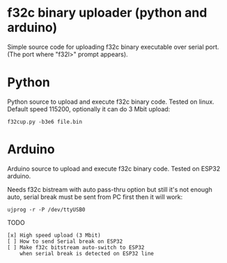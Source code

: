 # f32c binary uploader (python and arduino)

Simple source code for uploading f32c binary executable over serial port.
(The port where "f32l>" prompt appears).

# Python

Python source to upload and execute f32c binary code.
Tested on linux. Default speed 115200, optionally it 
can do 3 Mbit upload:

    f32cup.py -b3e6 file.bin

# Arduino

Arduino source to upload and execute f32c binary code.
Tested on ESP32 arduino.

Needs f32c bistream with auto pass-thru option but
still it's not enough auto, serial break must be sent
from PC first then it will work:

    ujprog -r -P /dev/ttyUSB0

TODO

    [x] High speed upload (3 Mbit)
    [ ] How to send Serial break on ESP32
    [ ] Make f32c bitstream auto-switch to ESP32
        when serial break is detected on ESP32 line
